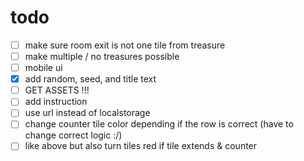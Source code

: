 # todo
- [ ] make sure room exit is not one tile from treasure
- [ ] make multiple / no treasures possible
- [ ] mobile ui
- [x] add random, seed, and title text
- [ ] GET ASSETS !!!
- [ ] add instruction
- [ ] use url instead of localstorage
- [ ] change counter tile color depending if the row is correct (have to change correct logic :/)
- [ ] like above but also turn tiles red if tile extends & counter